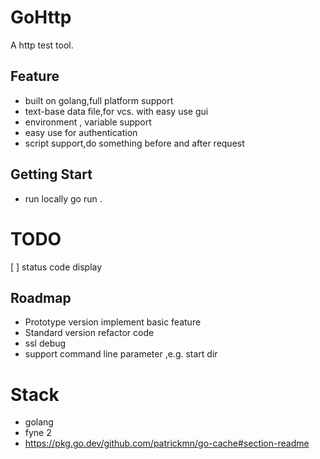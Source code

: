 # GoHttp

A http test tool.

## Feature
- built on golang,full platform support
- text-base data file,for vcs. with easy use gui
- environment , variable support
- easy use for authentication
- script support,do something before and after request

## Getting Start

- run locally
go run .

# TODO 
[ ] status code display

## Roadmap

- Prototype version
implement basic feature
- Standard version
refactor code
- ssl debug
- support command line parameter ,e.g. start dir
# Stack

- golang
- fyne 2
- https://pkg.go.dev/github.com/patrickmn/go-cache#section-readme
